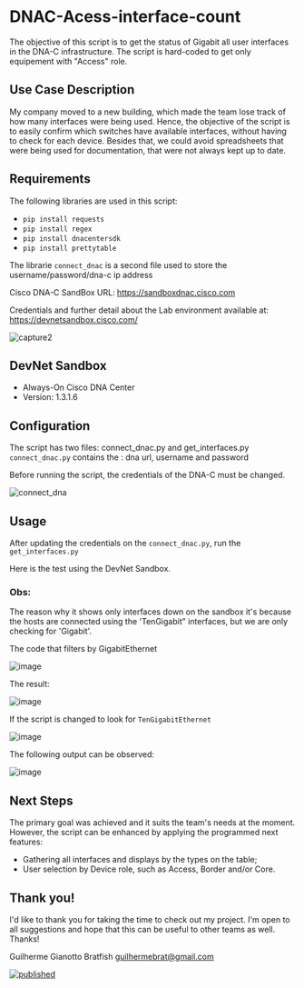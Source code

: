 # DNAC-Acess-interface-count
The objective of this script is to get the status of Gigabit all user interfaces in the DNA-C infrastructure.
The script is hard-coded to get only equipement with "Access" role.

## Use Case Description
My company moved to a new building, which made the team lose track of how many interfaces were being used. Hence, the objective of the script is to easily confirm which switches have available interfaces, without having to check for each device. Besides that, we could avoid spreadsheets that were being used for documentation, that were not always kept up to date.

## Requirements
The following libraries are used in this script:


* `pip install requests`
* `pip install regex`
* `pip install dnacentersdk`
* `pip install prettytable`



The librarie `connect_dnac` is a second file used to store the username/password/dna-c ip address

Cisco DNA-C SandBox URL: https://sandboxdnac.cisco.com

Credentials and further detail about the Lab environment available at: https://devnetsandbox.cisco.com/

![capture2](https://user-images.githubusercontent.com/25211596/97782733-844bac80-1b69-11eb-9e48-6260dda1cd71.PNG)

## DevNet Sandbox

* Always-On Cisco DNA Center
* Version: 1.3.1.6

## Configuration
The script has two files: connect_dnac.py and get_interfaces.py
`connect_dnac.py` contains the : dna url, username and password
  
Before running the script, the credentials of the DNA-C must be changed.
  
![connect_dna](https://user-images.githubusercontent.com/25211596/97782564-8f520d00-1b68-11eb-81a4-9af60a57939e.PNG)

## Usage
After updating the credentials on the `connect_dnac.py`, run the  `get_interfaces.py`

Here is the test using the DevNet Sandbox.

### Obs: 
The reason why it shows only interfaces down on the sandbox it's because the hosts are connected using the 'TenGigabit" interfaces, but we are only checking for 'Gigabit'.

The code that filters by GigabitEthernet

![image](https://user-images.githubusercontent.com/25211596/97790863-d78e2100-1ba2-11eb-91b5-3020b7c90e7c.png)

The result:

![image](https://user-images.githubusercontent.com/25211596/97790814-546ccb00-1ba2-11eb-9b23-6996c816f0f5.png)

If the script is changed to look for `TenGigabitEthernet` 

![image](https://user-images.githubusercontent.com/25211596/97790833-8c740e00-1ba2-11eb-8148-51265f6a29db.png)

The following output can be observed:

![image](https://user-images.githubusercontent.com/25211596/97790844-9dbd1a80-1ba2-11eb-8687-bfffdb78b5a8.png)

## Next Steps

The primary goal was achieved and it suits the team's needs at the moment. However, the script can be enhanced by applying the programmed next features:

* Gathering all interfaces and displays by the types on the table;
* User selection by Device role, such as Access, Border and/or Core.

## Thank you!
I'd like to thank you for taking the time to check out my project. I'm open to all suggestions and hope that this can be useful to other teams as well.
Thanks!

Guilherme Gianotto Bratfish
guilhermebrat@gmail.com

[![published](https://static.production.devnetcloud.com/codeexchange/assets/images/devnet-published.svg)](https://developer.cisco.com/codeexchange/github/repo/guilhermebrat/DNAC-Acess-interface-count)
